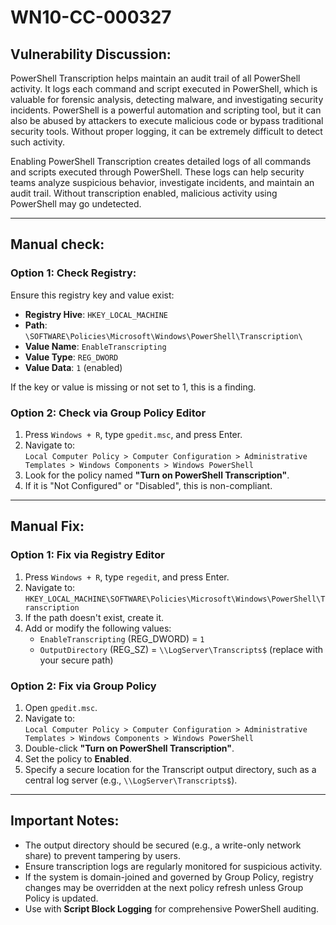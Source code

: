 # WN10-CC-000327

## Vulnerability Discussion:
PowerShell Transcription helps maintain an audit trail of all PowerShell activity. It logs each command and script executed in PowerShell, which is valuable for forensic analysis, detecting malware, and investigating security incidents. PowerShell is a powerful automation and scripting tool, but it can also be abused by attackers to execute malicious code or bypass traditional security tools. Without proper logging, it can be extremely difficult to detect such activity.

Enabling PowerShell Transcription creates detailed logs of all commands and scripts executed through PowerShell. These logs can help security teams analyze suspicious behavior, investigate incidents, and maintain an audit trail. Without transcription enabled, malicious activity using PowerShell may go undetected.

---

## Manual check:

### Option 1: Check Registry:
Ensure this registry key and value exist:

- **Registry Hive**: `HKEY_LOCAL_MACHINE`
- **Path**: `\SOFTWARE\Policies\Microsoft\Windows\PowerShell\Transcription\`
- **Value Name**: `EnableTranscripting`
- **Value Type**: `REG_DWORD`
- **Value Data**: `1` (enabled)

If the key or value is missing or not set to 1, this is a finding.

### Option 2: Check via Group Policy Editor

1. Press `Windows + R`, type `gpedit.msc`, and press Enter.
2. Navigate to:  
   `Local Computer Policy > Computer Configuration > Administrative Templates > Windows Components > Windows PowerShell`
3. Look for the policy named **"Turn on PowerShell Transcription"**.
4. If it is "Not Configured" or "Disabled", this is non-compliant.

---

## Manual Fix:

### Option 1: Fix via Registry Editor

1. Press `Windows + R`, type `regedit`, and press Enter.
2. Navigate to:  
   `HKEY_LOCAL_MACHINE\SOFTWARE\Policies\Microsoft\Windows\PowerShell\Transcription`
3. If the path doesn't exist, create it.
4. Add or modify the following values:
   - `EnableTranscripting` (REG_DWORD) = `1`
   - `OutputDirectory` (REG_SZ) = `\\LogServer\Transcripts$` (replace with your secure path)

### Option 2: Fix via Group Policy

1. Open `gpedit.msc`.
2. Navigate to:  
   `Local Computer Policy > Computer Configuration > Administrative Templates > Windows Components > Windows PowerShell`
3. Double-click **"Turn on PowerShell Transcription"**.
4. Set the policy to **Enabled**.
5. Specify a secure location for the Transcript output directory, such as a central log server (e.g., `\\LogServer\Transcripts$`).

---

## Important Notes:

- The output directory should be secured (e.g., a write-only network share) to prevent tampering by users.
- Ensure transcription logs are regularly monitored for suspicious activity.
- If the system is domain-joined and governed by Group Policy, registry changes may be overridden at the next policy refresh unless Group Policy is updated.
- Use with **Script Block Logging** for comprehensive PowerShell auditing.
